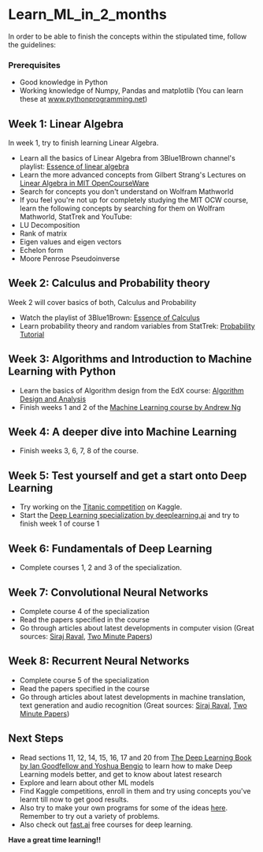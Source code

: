 # Learn_ML_in_2_months
In order to be able to finish the concepts within the stipulated time, follow the guidelines:

### Prerequisites
- Good knowledge in Python
- Working knowledge of Numpy, Pandas and matplotlib (You can learn these at www.pythonprogramming.net)

## Week 1: Linear Algebra
In week 1, try to finish learning Linear Algebra.
- Learn all the basics of Linear Algebra from 3Blue1Brown channel's playlist: [Essence of linear algebra](https://www.youtube.com/watch?v=kjBOesZCoqc&list=PLZHQObOWTQDPD3MizzM2xVFitgF8hE_ab)
- Learn the more advanced concepts from Gilbert Strang's Lectures on [Linear Algebra in MIT OpenCourseWare](https://www.youtube.com/watch?v=ZK3O402wf1c&list=PLE7DDD91010BC51F8)
- Search for concepts you don't understand on Wolfram Mathworld
- If you feel you're not up for completely studying the MIT OCW course, learn the following concepts by searching for them on Wolfram Mathworld, StatTrek and YouTube:
 - LU Decomposition
 - Rank of matrix
 - Eigen values and eigen vectors
 - Echelon form
 - Moore Penrose Pseudoinverse

## Week 2: Calculus and Probability theory
Week 2 will cover basics of both, Calculus and Probability
- Watch the playlist of 3Blue1Brown: [Essence of Calculus](https://www.youtube.com/playlist?list=PLZHQObOWTQDMsr9K-rj53DwVRMYO3t5Yr)
- Learn probability theory and random variables from StatTrek: [Probability Tutorial](https://stattrek.com/tutorials/probability-tutorial.aspx)

## Week 3: Algorithms and Introduction to Machine Learning with Python
- Learn the basics of Algorithm design from the EdX course: [Algorithm Design and Analysis](https://www.edx.org/course/algorithm-design-analysis-pennx-sd3x)
- Finish weeks 1 and 2 of the [Machine Learning course by Andrew Ng](https://www.coursera.org/learn/machine-learning)

## Week 4: A deeper dive into Machine Learning
- Finish weeks 3, 6, 7, 8 of the course.

## Week 5: Test yourself and get a start onto Deep Learning
- Try working on the [Titanic competition](https://www.kaggle.com/c/titanic/overview) on Kaggle.
- Start the [Deep Learning specialization by deeplearning.ai](https://www.coursera.org/specializations/deep-learning?skipBrowseRedirect=true&skipRecommendationsRedirect=true&tab=completed) and try to finish week 1 of course 1

## Week 6: Fundamentals of Deep Learning
- Complete courses 1, 2 and 3 of the specialization.

## Week 7: Convolutional Neural Networks
- Complete course 4 of the specialization
- Read the papers specified in the course
- Go through articles about latest developments in computer vision (Great sources: [Siraj Raval](https://www.youtube.com/channel/UCWN3xxRkmTPmbKwht9FuE5A), [Two Minute Papers](https://www.youtube.com/user/keeroyz))

## Week 8: Recurrent Neural Networks
- Complete course 5 of the specialization
- Read the papers specified in the course
- Go through articles about latest developments in machine translation, text generation and audio recognition (Great sources: [Siraj Raval](https://www.youtube.com/channel/UCWN3xxRkmTPmbKwht9FuE5A), [Two Minute Papers](https://www.youtube.com/user/keeroyz))

## Next Steps
- Read sections 11, 12, 14, 15, 16, 17 and 20 from [The Deep Learning Book by Ian Goodfellow and Yoshua Bengio](https://www.deeplearningbook.org/) to learn how to make Deep Learning models better, and get to know about latest research
- Explore and learn about other ML models
- Find Kaggle competitions, enroll in them and try using concepts you've learnt till now to get good results.
- Also try to make your own programs for some of the ideas [here](https://github.com/NirantK/awesome-project-ideas). Remember to try out a variety of problems.
- Also check out [fast.ai](https://www.fast.ai/) free courses for deep learning.


**Have a great time learning!!**
